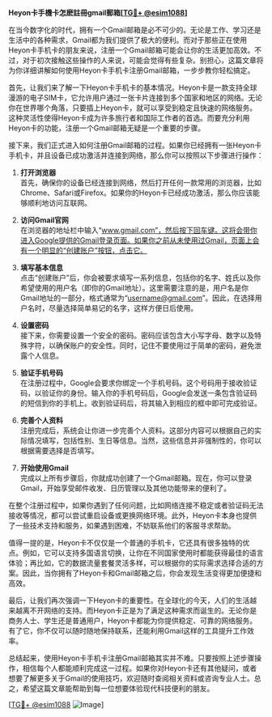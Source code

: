 **Heyon卡手機卡怎麽註冊gmail郵箱[[TG💪+ @esim1088](https://t.me/s/esim1088)]**

在当今数字化的时代，拥有一个Gmail邮箱是必不可少的。无论是工作、学习还是生活中的各种需求，Gmail都为我们提供了极大的便利。而对于那些正在使用Heyon卡手机卡的朋友来说，注册一个Gmail邮箱可能会让你的生活更加高效。不过，对于初次接触这些操作的人来说，可能会觉得有些复杂。别担心，这篇文章将为你详细讲解如何使用Heyon卡手机卡注册Gmail邮箱，一步步教你轻松搞定。

首先，让我们来了解一下Heyon卡手机卡的基本情况。Heyon卡是一款支持全球漫游的电子SIM卡，它允许用户通过一张卡片连接到多个国家和地区的网络。无论你在世界哪个角落，只要插上Heyon卡，就可以享受到稳定且快速的网络服务。这种灵活性使得Heyon卡成为许多旅行者和国际工作者的首选。而要充分利用Heyon卡的功能，注册一个Gmail邮箱无疑是一个重要的步骤。

接下来，我们正式进入如何注册Gmail邮箱的过程。如果你已经拥有一张Heyon卡手机卡，并且设备已成功激活并连接到网络，那么你可以按照以下步骤进行操作：

1. **打开浏览器**  
   首先，确保你的设备已经连接到网络，然后打开任何一款常用的浏览器，比如Chrome、Safari或Firefox。如果你的Heyon卡已经成功激活，那么你应该能够顺利地访问互联网。

2. **访问Gmail官网**  
   在浏览器的地址栏中输入“www.gmail.com”，然后按下回车键。这将会带你进入Google提供的Gmail登录页面。如果你之前从未使用过Gmail，页面上会有一个明显的“创建账户”按钮，点击它。

3. **填写基本信息**  
   点击“创建账户”后，你会被要求填写一系列信息，包括你的名字、姓氏以及你希望使用的用户名（即你的Gmail地址）。这里需要注意的是，用户名是你Gmail地址的一部分，格式通常为“username@gmail.com”。因此，在选择用户名时，尽量选择简单易记的名字，这样方便日后使用。

4. **设置密码**  
   接下来，你需要设置一个安全的密码。密码应该包含大小写字母、数字以及特殊字符，以确保账户的安全性。同时，记住不要使用过于简单的密码，避免泄露个人信息。

5. **验证手机号码**  
   在注册过程中，Google会要求你绑定一个手机号码。这个号码用于接收验证码，以验证你的身份。输入你的手机号码后，Google会发送一条包含验证码的短信到你的手机上。收到验证码后，将其输入到相应的框中即可完成验证。

6. **完善个人资料**  
   注册完成后，系统会让你进一步完善个人资料。这部分内容可以根据自己的实际情况填写，包括性别、生日等信息。当然，这些信息并非强制性的，你可以根据需要选择是否填写。

7. **开始使用Gmail**  
   完成以上所有步骤后，你就成功创建了一个Gmail邮箱。现在，你可以登录Gmail，开始享受邮件收发、日历管理以及其他功能带来的便利了。

在整个注册过程中，如果你遇到了任何问题，比如网络连接不稳定或者验证码无法接收等情况，都可以尝试重启设备或更换网络环境。此外，Heyon卡本身也提供了一些技术支持和服务，如果遇到困难，不妨联系他们的客服寻求帮助。

值得一提的是，Heyon卡不仅仅是一个普通的手机卡，它还具有很多独特的优点。例如，它可以支持多国语言切换，让你在不同国家使用时都能获得最佳的语言体验；再比如，它的数据流量套餐灵活多样，可以根据你的实际需求选择合适的方案。因此，当你拥有了Heyon卡和Gmail邮箱之后，你会发现生活变得更加便捷和高效。

最后，让我们再次强调一下Heyon卡的重要性。在全球化的今天，人们的生活越来越离不开网络的支持。而Heyon卡正是为了满足这种需求而诞生的。无论你是商务人士、学生还是普通用户，Heyon卡都能为你提供稳定、可靠的网络服务。有了它，你不仅可以随时随地保持联系，还能利用Gmail这样的工具提升工作效率。

总结起来，使用Heyon卡手机卡注册Gmail邮箱其实并不难。只要按照上述步骤操作，相信每个人都能顺利完成这一过程。如果你对Heyon卡还有其他疑问，或者想要了解更多关于Gmail的使用技巧，欢迎随时查阅相关资料或咨询专业人士。总之，希望这篇文章能帮助到每一位想要体验现代科技便利的朋友。

[[TG💪+ @esim1088](https://t.me/s/esim1088) ![Image](https://i.postimg.cc/4NQfJmqS/Snipaste-2025-05-13-00-14-12.png)]
